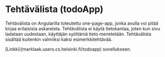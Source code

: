 ﻿# Tehtävälista (todoApp)

Tehtävälista on Angularilla toteutettu one-page-app, jonka avulla voi pitää kirjaa erilaisista askareista.
Tehtävälista ei käytä tietokantaa, joten kun sivu ladataan uudestaan, käyttäjän syöttämä tieto menetetään.
Tehtävälista sisältää kuitenkin valmiiksi kaksi esimerkkitehtävää.

[Linkki}(marklaak.users.cs.helsinki.fi/todoapp) sovellukseen.
